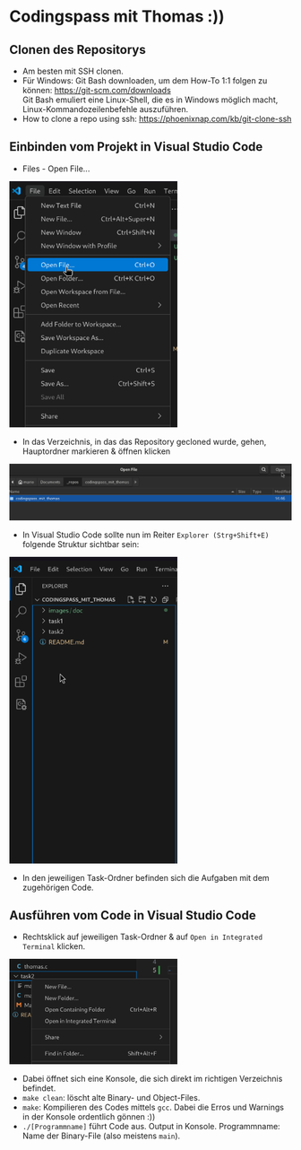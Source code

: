 # **Codingspass mit Thomas :))** 

## Clonen des Repositorys
- Am besten mit SSH clonen.
- Für Windows: Git Bash downloaden, um dem How-To 1:1 folgen zu können: https://git-scm.com/downloads <br> Git Bash emuliert eine Linux-Shell, die es in Windows möglich macht, Linux-Kommandozeilenbefehle auszuführen. 
- How to clone a repo using ssh: https://phoenixnap.com/kb/git-clone-ssh <br>

## Einbinden vom Projekt in Visual Studio Code
- Files - Open File...  <br>
<p align="left">
    <img src="images/doc/readme3.png" width="300"/>
</p>

- In das Verzeichnis, in das das Repository gecloned wurde, gehen, Hauptordner markieren & öffnen klicken <br>
<p align="left">
    <img src="images/doc/readme4.png" width="600"/>
</p>

- In Visual Studio Code sollte nun im Reiter `Explorer (Strg+Shift+E)` folgende Struktur sichtbar sein: <br>
<p align="left">
    <img src="images/doc/readme5.png" width="300"/>
</p>

- In den jeweiligen Task-Ordner befinden sich die Aufgaben mit dem zugehörigen Code.
## Ausführen vom Code in Visual Studio Code

- Rechtsklick auf jeweiligen Task-Ordner & auf `Open in Integrated Terminal` klicken. <br>
<p align="left">
    <img src="images/doc/readme1.png" width="300"/>
</p> 

- Dabei öffnet sich eine Konsole, die sich direkt im richtigen Verzeichnis befindet.
- `make clean`: löscht alte Binary- und Object-Files.
- `make`: Kompilieren des Codes mittels `gcc`. Dabei die Erros und Warnings in der Konsole ordentlich gönnen :))
- `./[Programmname]` führt Code aus. Output in Konsole. Programmname: Name der Binary-File (also meistens `main`).
